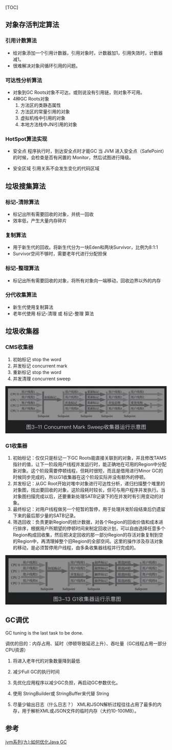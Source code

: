 [TOC]



## 对象存活判定算法

### 引用计数算法

- 给对象添加一个引用计数器，引用对象时，计数器加1，引用失效时，计数器减1。
- 很难解决对象间循环引用的问题。

### 可达性分析算法

- 对象到GC Roots对象不可达，或则说没有引用链，则对象不可用。
- 4种GC Roots对象
    1. 方法区的类静态属性
    2. 方法区的常量引用的对象
    3. 虚拟机栈中引用的对象
    4. 本地方法栈中JNI引用的对象

### HotSpot算法实现

- 安全点
程序执行时，到达安全点时才能GC
当 JVM 进入安全点（SafePoint）的时候，会检查是否有闲置的 Monitor，然后试图进行降级。

- 安全区域
引用关系不会发生变化的代码区域



## 垃圾搜集算法     

### 标记-清除算法

- 标记出所有需要回收的对象，并统一回收
- 效率低，产生大量内存碎片

### 复制算法

- 用于新生代的回收。将新生代分为一块Eden和两块Survivor，比例为8:1:1
- Survivor空间不够时，需要老年代进行分配担保

### 标记-整理算法

- 标记出所有需要回收的对象，将所有对象向一端移动，回收边界以外的内存

### 分代收集算法

- 新生代使用复制算法
- 老年代使用 标记-清理 或 标记-整理 算法

## 垃圾收集器

### CMS收集器

1. 初始标记 stop the word
2. 并发标记 concurrent mark
3. 重新标记 stop the word
4. 并发清理 concurrent sweep

![image-20200602080924217](./assert/image-20200602080924217.png)

### G1收集器

1. 初始标记：仅仅只是标记一下GC Roots能直接关联到的对象，并且修改TAMS指针的值，让下一阶段用户线程并发运行时，能正确地在可用的Region中分配新对象。这个阶段需要停顿线程，但耗时很短，而且是借用进行Minor GC的时候同步完成的，所以G1收集器在这个阶段实际并没有额外的停顿。
2. 并发标记：从GC Root开始对堆中对象进行可达性分析，递归扫描整个堆里的对象图，找出要回收的对象，这阶段耗时较长，但可与用户程序并发执行。当对象图扫描完成以后，还要重新处理SATB记录下的在并发时有引用变动的对象。
3. 最终标记：对用户线程做另一个短暂的暂停，用于处理并发阶段结束后仍遗留下来的最后那少量的SATB记录。
4. 筛选回收：负责更新Region的统计数据，对各个Region的回收价值和成本进行排序，根据用户所期望的停顿时间来制定回收计划，可以自由选择任意多个Region构成回收集，然后把决定回收的那一部分Region的存活对象复制到空的Region中，再清理掉整个旧Region的全部空间。这里的操作涉及存活对象的移动，是必须暂停用户线程，由多条收集器线程并行完成的。

![image-20200602081135408](./assert/image-20200602081135408.png)



## GC调优

GC tuning is the last task to be done.

调优的目的：内存占用、延时（停顿导致延迟上升）、吞吐量（GC线程占用一部分CPU资源）

1. 将进入老年代的对象数量降到最低
2. 减少Full GC的执行时间



1. 先优化应用程序以减少GC负担，再启动GC参数优化。
2. 使用 StringBuilder或 StringBuffer来代替 String
3. 尽量少输出日志（什么日志？）
XML和JSON解析过程往往占用了最多的内存，用于解析XML或JSON文件的临时内存（大约10-100MB）。



## 参考

[jvm系列(九):如何优化Java GC](https://mp.weixin.qq.com/s/ydkEkh_Uc1paftJLKIsm0w)

